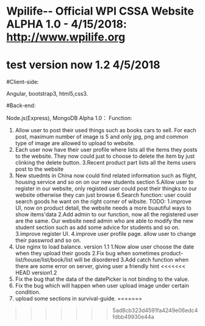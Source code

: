 # Wpilife-- Official WPI CSSA Website ALPHA 1.0 - 4/15/2018: http://www.wpilife.org
# test version now 1.2 4/5/2018 
#Client-side: 

Angular, bootstrap3, html5,css3.

#Back-end: 

Node.js(Express), MongoDB
Alpha 1.0：
Function:
1. Allow user to post their used things such as books cars to sell. For each post, maximum number of image is 5 and only jpg, png and common type of image are allowed to upload to website.
2. Each user now have their user profile where lists all the items they posts to the website. They now could just to choose to delete the item by just clinking the delete button.
3.Recent product part lists all the items users post to the website
4. New stuednts in China now could find related information such as flight, housing service and so on on our new students section
5.Allow user to register in our website, only registed user could post their thingks to our website otherwise they can just browse
6.Search function: user could search goods he want on the right corner of wibsite.
TODO:
1.improve UI, now on product detail, the website needs a more buautiful ways to show items'data
2.Add admin to our function, now all the registered user are the same. Our website need admin who are able to modify the new student section such as add some advice for students and so on.
3.improve register UI.
4.improve user profile page. allow user to change their passwrod and so on.
5. Use nginx to load balance.
version 1.1
1.Now alow user choose the date when they upload their goods
2.Fix bug when sometimes product-list/house/list/book/list will be disordered
3.Add catch function when there are some error on server, giving user a friendly hint
<<<<<<< HEAD
version1.2
1. Fix the bug that the data of the datePicker is not binding to the value.
2. Fix the bug which will happen when user upload image under certain condition.
3. upload some sections in survival-guide.
=======
>>>>>>> 5ad8cb323d4591fa4249e06edc4fdbb49930e44a
                                                                                                                 
                                                                                                                  
